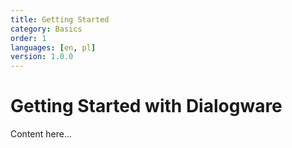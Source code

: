 ```yaml
---
title: Getting Started
category: Basics
order: 1
languages: [en, pl]
version: 1.0.0
---
```


# Getting Started with Dialogware

Content here...
